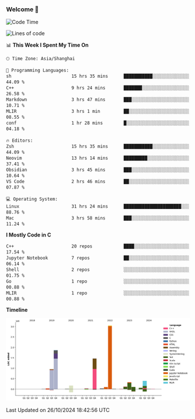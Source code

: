 ### Welcome 👋

<!--START_SECTION:waka-->
![Code Time](http://img.shields.io/badge/Code%20Time-1%2C665%20hrs%2043%20mins-blue)

![Lines of code](https://img.shields.io/badge/From%20Hello%20World%20I%27ve%20Written-8.7%20million%20lines%20of%20code-blue)

📊 **This Week I Spent My Time On** 

```text
🕑︎ Time Zone: Asia/Shanghai

💬 Programming Languages: 
sh                       15 hrs 35 mins      ███████████░░░░░░░░░░░░░░   44.09 % 
C++                      9 hrs 24 mins       ███████░░░░░░░░░░░░░░░░░░   26.58 % 
Markdown                 3 hrs 47 mins       ███░░░░░░░░░░░░░░░░░░░░░░   10.71 % 
MLIR                     3 hrs 1 min         ██░░░░░░░░░░░░░░░░░░░░░░░   08.55 % 
conf                     1 hr 28 mins        █░░░░░░░░░░░░░░░░░░░░░░░░   04.18 % 

🔥 Editors: 
Zsh                      15 hrs 35 mins      ███████████░░░░░░░░░░░░░░   44.09 % 
Neovim                   13 hrs 14 mins      █████████░░░░░░░░░░░░░░░░   37.41 % 
Obsidian                 3 hrs 45 mins       ███░░░░░░░░░░░░░░░░░░░░░░   10.64 % 
VS Code                  2 hrs 46 mins       ██░░░░░░░░░░░░░░░░░░░░░░░   07.87 % 

💻 Operating System: 
Linux                    31 hrs 24 mins      ██████████████████████░░░   88.76 % 
Mac                      3 hrs 58 mins       ███░░░░░░░░░░░░░░░░░░░░░░   11.24 % 
```

**I Mostly Code in C** 

```text
C++                      20 repos            ████░░░░░░░░░░░░░░░░░░░░░   17.54 % 
Jupyter Notebook         7 repos             ██░░░░░░░░░░░░░░░░░░░░░░░   06.14 % 
Shell                    2 repos             ░░░░░░░░░░░░░░░░░░░░░░░░░   01.75 % 
Go                       1 repo              ░░░░░░░░░░░░░░░░░░░░░░░░░   00.88 % 
MLIR                     1 repo              ░░░░░░░░░░░░░░░░░░░░░░░░░   00.88 % 
```



**Timeline**

![Lines of Code chart](https://raw.githubusercontent.com/Bohan-hu/Bohan-hu/master/assets/bar_graph.png)


 Last Updated on 26/10/2024 18:42:56 UTC
<!--END_SECTION:waka-->



